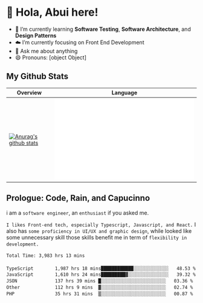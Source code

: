 # 👋 Hola, Abui here!

- 🌱 I’m currently learning **Software Testing**, **Software Architecture**, and **Design Patterns**
- ☁️ I’m currently focusing on Front End Development
- 💬 Ask me about anything
- 😄 Pronouns: [object Object]

## My Github Stats

| Overview | Language |
| --- | --- |
|[![Anurag's github stats](https://github-readme-stats.vercel.app/api?username=abui-am&count_private=true)](https://github.com/anuraghazra/github-readme-stats)|![Language](https://raw.githubusercontent.com/abui-am/stats/c6455f656dfce7acd3951e5ec5b25d72af0b2ee3/generated/languages.svg)|

## Prologue: Code, Rain, and Capucinno
i am a `software engineer`, an `enthusiast` if you asked me. 

`I likes Front-end tech, especially Typescript, Javascript, and React.` I also has `some proficiency in UI/UX and graphic design`, while looked like some unnecessary skill those skills benefit me in term of `flexibility in development.`


<!--START_SECTION:waka-->

```txt
Total Time: 3,983 hrs 13 mins

TypeScript        1,987 hrs 18 mins████████████░░░░░░░░░░░░░   48.53 %
JavaScript        1,610 hrs 24 mins█████████▓░░░░░░░░░░░░░░░   39.32 %
JSON              137 hrs 39 mins █░░░░░░░░░░░░░░░░░░░░░░░░   03.36 %
Other             112 hrs 9 mins  ▓░░░░░░░░░░░░░░░░░░░░░░░░   02.74 %
PHP               35 hrs 31 mins  ▒░░░░░░░░░░░░░░░░░░░░░░░░   00.87 %
```

<!--END_SECTION:waka-->
